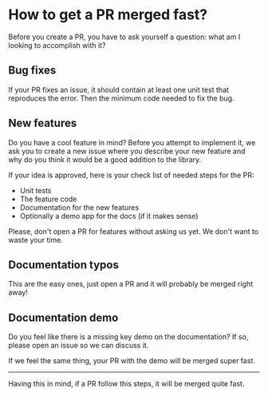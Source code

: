 # How to get a PR merged fast?

Before you create a PR, you have to ask yourself a question: what am I looking to accomplish with it?

## Bug fixes

If your PR fixes an issue, it should contain at least one unit test that reproduces the error. Then the minimum code needed to fix the bug.

## New features

Do you have a cool feature in mind? Before you attempt to implement it, we ask you to create a new issue where you describe your new feature and why do you think it would be a good addition to the library.

If your idea is approved, here is your check list of needed steps for the PR:

* Unit tests
* The feature code
* Documentation for the new features
* Optionally a demo app for the docs (if it makes sense)

Please, don't open a PR for features without asking us yet. We don't want to waste your time.

## Documentation typos

This are the easy ones, just open a PR and it will probably be merged right away!

## Documentation demo

Do you feel like there is a missing key demo on the documentation? If so, please open an issue so we can discuss it.

If we feel the same thing, your PR with the demo will be merged super fast.

---

Having this in mind, if a PR follow this steps, it will be merged quite fast.